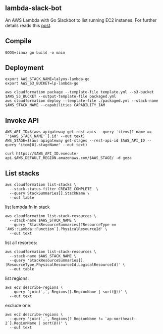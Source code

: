 ## lambda-slack-bot

An AWS Lambda with Go Slackbot to list running EC2 instanes. For further details reads this [post](https://banzaicloud.com/blog/slackbot/).

## Compile

```
GOOS=linux go build -o main
```

## Deployment

```
export AWS_STACK_NAME=lalyos-lambda-go
export AWS_S3_BUCKET=lp-lambda-go

aws cloudformation package --template-file template.yml --s3-bucket $AWS_S3_BUCKET --output-template-file packaged.yml
aws cloudformation deploy --template-file ./packaged.yml --stack-name $AWS_STACK_NAME --capabilities CAPABILITY_IAM
```

## Invoke API

```
AWS_API_ID=$(aws apigateway get-rest-apis --query 'items[? name == `'$AWS_STACK_NAME'`].id' --out text)
AWS_STAGE=$(aws apigateway get-stages --rest-api-id $AWS_API_ID --query 'item[0].stageName' --out text)

curl https://$AWS_API_ID.execute-api.$AWS_DEFAULT_REGION.amazonaws.com/$AWS_STAGE/ -d geza
```

## List stacks

```
aws cloudformation list-stacks \
  --stack-status-filter CREATE_COMPLETE  \
  --query StackSummaries[].StackName \
  --out table
```

list lambda fn in stack
```
aws cloudformation list-stack-resources \
  --stack-name $AWS_STACK_NAME \
  --query 'StackResourceSummaries[?ResourceType == `AWS::Lambda::Function`].PhysicalResourceId' \
  --out text
```

list all resorces:
```
aws cloudformation list-stack-resources \
  --stack-name $AWS_STACK_NAME \
  --query 'StackResourceSummaries[].[ResourceType,PhysicalResourceId,LogicalResourceId]' \
  --out table
```

list regions:
```
aws ec2 describe-regions \
  --query 'join(`,`, Regions[].RegionName | sort(@))' \
  --out text
```

exclude one:
```
aws ec2 describe-regions \
  --query 'join(`,`, Regions[? RegionName != `ap-northeast-2`].RegionName | sort(@))' \
  --out text
```
